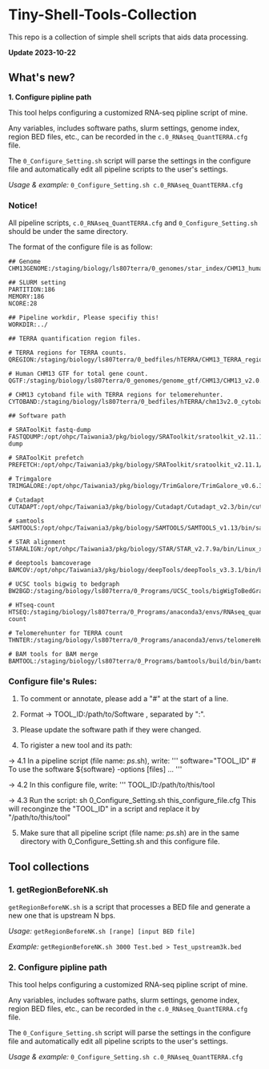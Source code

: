 # Tiny-Shell-Tools-Collection
This repo is a collection of simple shell scripts that aids data processing.

**Update 2023-10-22**

## What's new?

**1. Configure pipline path**

This tool helps configuring a customized RNA-seq pipline script of mine.

Any variables, includes software paths, slurm settings, genome index, region BED files, etc., can be recorded in the `c.0_RNAseq_QuantTERRA.cfg` file.

The `0_Configure_Setting.sh` script will parse the settings in the configure file and automatically edit all pipeline scripts to the user's settings.

*Usage & example:* `0_Configure_Setting.sh c.0_RNAseq_QuantTERRA.cfg`

### **Notice!** 

All pipeline scripts, `c.0_RNAseq_QuantTERRA.cfg` and `0_Configure_Setting.sh` should be under the same directory.

The format of the configure file is as follow:

```
## Genome
CHM13GENOME:/staging/biology/ls807terra/0_genomes/star_index/CHM13_human

## SLURM setting
PARTITION:186
MEMORY:186
NCORE:28

## Pipeline workdir, Please specifiy this!
WORKDIR:../

## TERRA quantification region files.

# TERRA regions for TERRA counts.
QREGION:/staging/biology/ls807terra/0_bedfiles/hTERRA/CHM13_TERRA_region_v6.bed

# Human CHM13 GTF for total gene count.
QGTF:/staging/biology/ls807terra/0_genomes/genome_gtf/CHM13/CHM13_v2.0.gtf

# CHM13 cytoband file with TERRA regions for telomerehunter.
CYTOBAND:/staging/biology/ls807terra/0_bedfiles/hTERRA/chm13v2.0_cytobands_allchrs_Add_TERRA_v3.bed

## Software path

# SRAToolKit fastq-dump
FASTQDUMP:/opt/ohpc/Taiwania3/pkg/biology/SRAToolkit/sratoolkit_v2.11.1/bin/fastq-dump

# SRAToolKit prefetch
PREFETCH:/opt/ohpc/Taiwania3/pkg/biology/SRAToolkit/sratoolkit_v2.11.1/bin/prefetch

# Trimgalore
TRIMGALORE:/opt/ohpc/Taiwania3/pkg/biology/TrimGalore/TrimGalore_v0.6.3/trim_galore

# Cutadapt
CUTADAPT:/opt/ohpc/Taiwania3/pkg/biology/Cutadapt/Cutadapt_v2.3/bin/cutadapt

# samtools
SAMTOOLS:/opt/ohpc/Taiwania3/pkg/biology/SAMTOOLS/SAMTOOLS_v1.13/bin/samtools

# STAR alignment
STARALIGN:/opt/ohpc/Taiwania3/pkg/biology/STAR/STAR_v2.7.9a/bin/Linux_x86_64/STAR

# deeptools bamcoverage
BAMCOV:/opt/ohpc/Taiwania3/pkg/biology/deepTools/deepTools_v3.3.1/bin/bamCoverage

# UCSC tools bigwig to bedgraph
BW2BGD:/staging/biology/ls807terra/0_Programs/UCSC_tools/bigWigToBedGraph

# HTseq-count
HTSEQ:/staging/biology/ls807terra/0_Programs/anaconda3/envs/RNAseq_quantTERRA/bin/htseq-count

# Telomerehunter for TERRA count
THNTER:/staging/biology/ls807terra/0_Programs/anaconda3/envs/telomereHunter/bin/telomerehunter

# BAM tools for BAM merge
BAMTOOL:/staging/biology/ls807terra/0_Programs/bamtools/build/bin/bamtools
```
### Configure file's Rules: 

1. To comment or annotate, please add a "#" at the start of a line.

2. Format -> TOOL_ID:/path/to/Software , separated by ":".

3. Please update the software path if they were changed.

4. To rigister a new tool and its path:

-> 4.1 In a pipeline script (file name: *_ps_*.sh), write:
 	       ''' software="TOOL_ID"
 	           # To use the software
 	           ${software} -options [files] ... '''

-> 4.2 In this configure file, write:
 	       ''' TOOL_ID:/path/to/this/tool

-> 4.3 Run the script: sh 0_Configure_Setting.sh this_configure_file.cfg
	       This will reconginze the "TOOL_ID" in a script and replace it by "/path/to/this/tool"

5. Make sure that all pipeline script (file name: *_ps_*.sh) are in the same directory with 0_Configure_Setting.sh and this configure file.


## Tool collections

### **1. getRegionBeforeNK.sh** 

`getRegionBeforeNK.sh` is a script that processes a BED file and generate a new one that is upstream N bps.

*Usage:* `getRegionBeforeNK.sh [range] [input BED file]`

*Example:* `getRegionBeforeNK.sh 3000 Test.bed > Test_upstream3k.bed`

### **2. Configure pipline path**

This tool helps configuring a customized RNA-seq pipline script of mine.

Any variables, includes software paths, slurm settings, genome index, region BED files, etc., can be recorded in the `c.0_RNAseq_QuantTERRA.cfg` file.

The `0_Configure_Setting.sh` script will parse the settings in the configure file and automatically edit all pipeline scripts to the user's settings.

*Usage & example:* `0_Configure_Setting.sh c.0_RNAseq_QuantTERRA.cfg`
